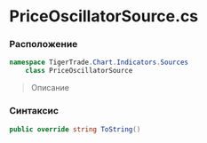 
# PriceOscillatorSource.cs
### Расположение
```csharp
namespace TigerTrade.Chart.Indicators.Sources  
    class PriceOscillatorSource
```

> Описание

### Синтаксис
```csharp
public override string ToString()
```
